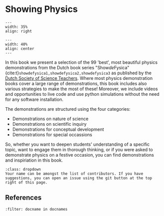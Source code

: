 # Showing Physics

<div style="clear: both;">

```{figure} ../figures/confirmed.png
---
width: 35%
align: right
```

</div>

```{figure} front.jpg
---
width: 40%
align: center
---
```

In this book we present a selection of the 99 'best', most beautiful physics demonstrations from the Dutch book series "Show*de*Fysica" {cite:t}`showdefysica1,showdefysica2,showdefysica3` as published by the <a href="http://nvon.nl" target="_blank">Dutch Society of Science Teachers</a>. Where most physics demonstration books cover a large range of demonstrations, this book includes also various strategies to make the most of these! Moreover, we include videos and opportunities to live code and use python simulations without the need for any software installation.

The demonstrations are structured using the four categories:
* Demonstrations on nature of science
* Demonstrations on scientific inquiry
* Demonstrations for conceptual development
* Demonstrations for special occassions

So, whether you want to deepen students' understanding of a specific topic, want to engage them in thorough thinking, or if you were asked to demonstrate physics on a festive occasion, you can find demonstrations and inspiriation in this book. 

```{tip}
:class: dropdown
Your name can be amongst the list of contributors. If you have suggestions, you can open an issue using the git button at the top right of this page.
```

## References
```{bibliography}
:filter: docname in docnames
```